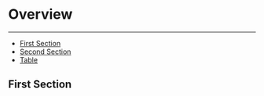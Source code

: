 # Overview

---

- [First Section](#section-1)
- [Second Section](#section-2)
- [Table](#section-3)

<a name="section-1"></a>
## First Section



